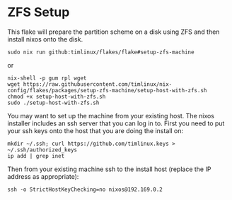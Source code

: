 # ZFS Setup

This flake will prepare the partition scheme on a disk using ZFS and then
install nixos onto the disk.

```
sudo nix run github:timlinux/flakes/flake#setup-zfs-machine
```
or

```
nix-shell -p gum rpl wget
wget https://raw.githubusercontent.com/timlinux/nix-config/flakes/packages/setup-zfs-machine/setup-host-with-zfs.sh 
chmod +x setup-host-with-zfs.sh
sudo ./setup-host-with-zfs.sh
```

You may want to set up the machine from your existing host. 
The nixos installer includes an ssh server that you
can log in to. First you need to put your ssh keys
onto the host that you are doing the install on:

```
mkdir ~/.ssh; curl https://github.com/timlinux.keys > ~/.ssh/authorized_keys
ip add | grep inet
```

Then from your existing machine ssh to the install host (replace the IP
address as appropriate):

```
ssh -o StrictHostKeyChecking=no nixos@192.169.0.2
```


